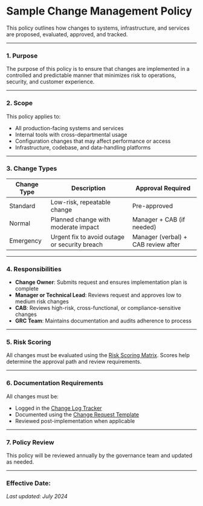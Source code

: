 # Sample Change Management Policy

This policy outlines how changes to systems, infrastructure, and services are proposed, evaluated, approved, and tracked.

---

### 1. Purpose

The purpose of this policy is to ensure that changes are implemented in a controlled and predictable manner that minimizes risk to operations, security, and customer experience.

---

### 2. Scope

This policy applies to:
- All production-facing systems and services
- Internal tools with cross-departmental usage
- Configuration changes that may affect performance or access
- Infrastructure, codebase, and data-handling platforms

---

### 3. Change Types

| Change Type | Description | Approval Required |
|-------------|-------------|-------------------|
| Standard    | Low-risk, repeatable change | Pre-approved |
| Normal      | Planned change with moderate impact | Manager + CAB (if needed) |
| Emergency   | Urgent fix to avoid outage or security breach | Manager (verbal) + CAB review after |

---

### 4. Responsibilities

- **Change Owner**: Submits request and ensures implementation plan is complete
- **Manager or Technical Lead**: Reviews request and approves low to medium risk changes
- **CAB**: Reviews high-risk, cross-functional, or compliance-sensitive changes
- **GRC Team**: Maintains documentation and audits adherence to process

---

### 5. Risk Scoring

All changes must be evaluated using the [Risk Scoring Matrix](/templates/risk_scoring_matrix.md). Scores help determine the approval path and review requirements.

---

### 6. Documentation Requirements

All changes must be:
- Logged in the [Change Log Tracker](/templates/change_log_tracker.md)
- Documented using the [Change Request Template](/templates/change_request_template.md)
- Reviewed post-implementation when applicable

---

### 7. Policy Review

This policy will be reviewed annually by the governance team and updated as needed.

---

### Effective Date:  
_Last updated: July 2024_
